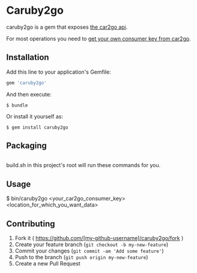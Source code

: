 # Caruby2go

caruby2go is a gem that exposes [the car2go api](https://code.google.com/p/car2go/wiki/index_v2_1).

For most operations you need to [get your own consumer key from car2go](https://www.car2go.com/en/austin/car2go-apps/).

## Installation

Add this line to your application's Gemfile:

```ruby
gem 'caruby2go'
```

And then execute:

    $ bundle

Or install it yourself as:

    $ gem install caruby2go

## Packaging
```rake build
```

build.sh in this project's root will run these commands for you.

## Usage

$ bin/caruby2go <your_car2go_consumer_key> <location_for_which_you_want_data>

## Contributing

1. Fork it ( https://github.com/[my-github-username]/caruby2go/fork )
2. Create your feature branch (`git checkout -b my-new-feature`)
3. Commit your changes (`git commit -am 'Add some feature'`)
4. Push to the branch (`git push origin my-new-feature`)
5. Create a new Pull Request
